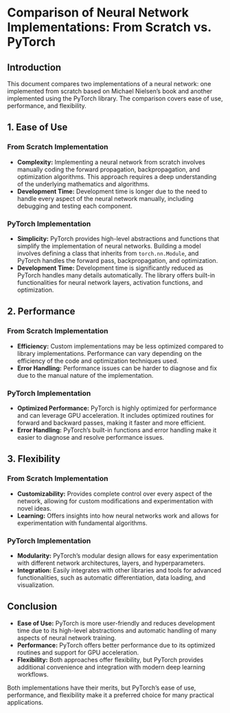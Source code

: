 # Comparison of Neural Network Implementations: From Scratch vs. PyTorch

## Introduction

This document compares two implementations of a neural network: one implemented from scratch based on Michael Nielsen’s book and another implemented using the PyTorch library. The comparison covers ease of use, performance, and flexibility.

## 1. Ease of Use

### From Scratch Implementation
- **Complexity:** Implementing a neural network from scratch involves manually coding the forward propagation, backpropagation, and optimization algorithms. This approach requires a deep understanding of the underlying mathematics and algorithms.
- **Development Time:** Development time is longer due to the need to handle every aspect of the neural network manually, including debugging and testing each component.

### PyTorch Implementation
- **Simplicity:** PyTorch provides high-level abstractions and functions that simplify the implementation of neural networks. Building a model involves defining a class that inherits from `torch.nn.Module`, and PyTorch handles the forward pass, backpropagation, and optimization.
- **Development Time:** Development time is significantly reduced as PyTorch handles many details automatically. The library offers built-in functionalities for neural network layers, activation functions, and optimization.

## 2. Performance

### From Scratch Implementation
- **Efficiency:** Custom implementations may be less optimized compared to library implementations. Performance can vary depending on the efficiency of the code and optimization techniques used.
- **Error Handling:** Performance issues can be harder to diagnose and fix due to the manual nature of the implementation.

### PyTorch Implementation
- **Optimized Performance:** PyTorch is highly optimized for performance and can leverage GPU acceleration. It includes optimized routines for forward and backward passes, making it faster and more efficient.
- **Error Handling:** PyTorch’s built-in functions and error handling make it easier to diagnose and resolve performance issues.

## 3. Flexibility

### From Scratch Implementation
- **Customizability:** Provides complete control over every aspect of the network, allowing for custom modifications and experimentation with novel ideas.
- **Learning:** Offers insights into how neural networks work and allows for experimentation with fundamental algorithms.

### PyTorch Implementation
- **Modularity:** PyTorch’s modular design allows for easy experimentation with different network architectures, layers, and hyperparameters.
- **Integration:** Easily integrates with other libraries and tools for advanced functionalities, such as automatic differentiation, data loading, and visualization.

## Conclusion

- **Ease of Use:** PyTorch is more user-friendly and reduces development time due to its high-level abstractions and automatic handling of many aspects of neural network training.
- **Performance:** PyTorch offers better performance due to its optimized routines and support for GPU acceleration.
- **Flexibility:** Both approaches offer flexibility, but PyTorch provides additional convenience and integration with modern deep learning workflows.

Both implementations have their merits, but PyTorch’s ease of use, performance, and flexibility make it a preferred choice for many practical applications.

